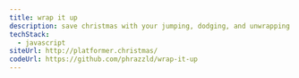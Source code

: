 ```yaml
---
title: wrap it up
description: save christmas with your jumping, dodging, and unwrapping skills
techStack:
  - javascript
siteUrl: http://platformer.christmas/
codeUrl: https://github.com/phrazzld/wrap-it-up
---
```

